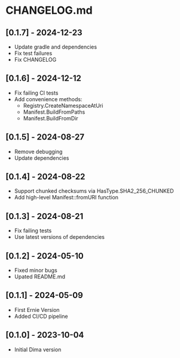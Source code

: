 # CHANGELOG.md

## [0.1.7] - 2024-12-23

- Update gradle and dependencies
- Fix test failures
- Fix CHANGELOG

## [0.1.6] - 2024-12-12

- Fix failing CI tests
- Add convenience methods:
  - Registry.CreateNamespaceAtUri
  - Manifest.BuildFromPaths
  - Manifest.BuildFromDir

## [0.1.5] - 2024-08-27

- Remove debugging
- Update dependencies

## [0.1.4] - 2024-08-22

- Support chunked checksums via HasType.SHA2_256_CHUNKED
- Add high-level Manifest::fromURI function

## [0.1.3] - 2024-08-21

- Fix failing tests
- Use latest versions of dependencies
  
## [0.1.2] - 2024-05-10

- Fixed minor bugs
- Upated README.md

## [0.1.1] - 2024-05-09

- First Ernie Version
- Added CI/CD pipeline

## [0.1.0] - 2023-10-04

- Initial Dima version
